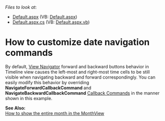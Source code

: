 <!-- default file list -->
*Files to look at*:

* [Default.aspx](./CS/WebSite/Default.aspx) (VB: [Default.aspx](./VB/WebSite/Default.aspx))
* [Default.aspx.cs](./CS/WebSite/Default.aspx.cs) (VB: [Default.aspx.vb](./VB/WebSite/Default.aspx.vb))
<!-- default file list end -->
# How to customize date navigation commands


<p>By default, <a href="http://documentation.devexpress.com/#AspNet/CustomDocument3832"><u>View Navigator</u></a> forward and backward buttons behavior in Timeline view causes the left-most and right-most time cells to be still visible when navigating backward and forward correspondingly. You can easily modify this behavior by overriding <strong>NavigateForwardCallbackCommand </strong>and <strong>NavigateBackwardCallbackCommand</strong> <a href="http://documentation.devexpress.com/#AspNet/CustomDocument5462"><u>Callback Commands</u></a> in the manner shown in this example.</p><p><strong>See Also:</strong><br />
<a href="https://www.devexpress.com/Support/Center/p/E497">How to show the entire month in the MonthView</a></p>

<br/>


